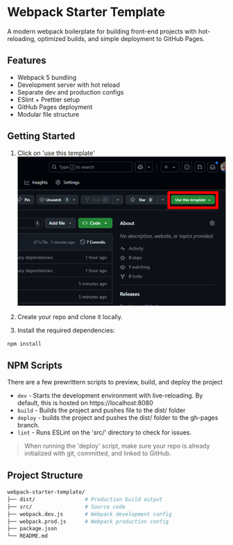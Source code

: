# Webpack Starter Template

A modern webpack boilerplate for building front-end projects with hot-reloading, optimized builds, and simple deployment to GitHub Pages.

## Features

- Webpack 5 bundling
- Development server with hot reload
- Separate dev and production configs
- ESlint + Prettier setup
- GitHub Pages deployment
- Modular file structure

## Getting Started

1. Click on 'use this template'
   ![Use this template](./readme-images/image.png)

2. Create your repo and clone it locally.
3. Install the required dependencies:

```bash
npm install
```

## NPM Scripts

There are a few prewrittern scripts to preview, build, and deploy the project

- `dev` - Starts the development environment with live-reloading. By default, this is hosted on https://localhost:8080
- `build` - Builds the project and pushes file to the dist/ folder
- `deploy` - builds the project and pushes the dist/ folder to the gh-pages branch.
- `lint` - Runs ESLint on the 'src/' directory to check for issues.

> When running the 'deploy' script, make sure your repo is already initialized with git, committed, and linked to GitHub.

## Project Structure

```bash
webpack-starter-template/
├── dist/                # Production build output
├── src/                 # Source code
├── webpack.dev.js       # Webpack development config
├── webpack.prod.js      # Webpack production config
├── package.json
└── README.md
```
